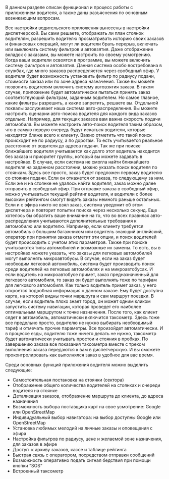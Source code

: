 В данном разделе описан функционал и процесс работы с приложением водителя, а также даны разъяснения по основным возникающим вопросам.

Все настройки водительского приложения вынесены в настройки диспетчерской. Вы сами решаете, отображать ли план стоянок водителям, разрешить водителю просматривать историю своих заказов и финансовых операций, могут ли водители брать перерыв, включать или выключать систему фильтров и автовзятия. Даже отображение вкладок с заказами, вы можете настроить по своему усмотрению. Когда ваши водители освоятся в программе, вы можете включить систему фильтров и автовзятия. Данная система особо востребована в службах, где много заказов распределяется через свободный эфир. У водителя будет возможность установить фильтр по радиусу подачи, стоимости заказа или по зоне адреса назначения. Также вы можете позволить водителям включить систему автовзятия заказа. В таком случае, приложение будет автоматически пытаться принять заказ соответствующий фильтрам, заданным водителем. Но самое главное, какие фильтры разрешить, а какие запретить, решаете вы. Отдельной похвалы заслуживает наша система авто-распределения. Вы можете настроить сценарии авто-поиска водителя для каждого вида заказов отдельно. Например, для текущих заказов вам важна скорость подачи автомобиля. Вы можете настроить авто-поиск водителя таким образом, что в самую первую очередь будут искаться водители, которые находятся ближе всего к клиенту. Важно отметить что такой поиск происходит не по радиусу, а по дорогам. То есть учитывается реальное расстояние от водителя до адреса подачи. Так же при поиске ближайшего водителя учитывается как долго этот водитель находится без заказа и приоритет группы, который вы можете задавать в настройках. В случае, если система не смогла найти ближайшего водителя на заданном расстоянии, можно указать поиск водителя по стоянкам. Здесь все просто, заказ будет предложен первому водителю со стоянки подачи. Если он откажется от заказа, то следующему за ним. Если же и на стоянке не удалось найти водителя, заказ можно далее отправить в свободный эфир. При отправке заказа в свободный эфир, можно учитываться текущий рейтинг водителя, и водители с более высоким рейтингом смогут видеть заказы немного раньше остальных. Если и с эфира никто не взял заказ, система уведомит об этом диспетчера и повторит попытки поиска через несколько секунд. Еще хотелось бы обратить ваше внимание на то, что во всех правилах авто-распределения учитываются дополнительные требования к автомобилю или водителю. Например, если клиенту требуется автомобиль с большим багажником или водитель знающий английский, оператор при принятии заказа отметит эти опции, и поиск водителей будет происходить с учетом этих параметров. Также при поиске учитываются типы автомобилей и возможные их замены. То есть, вы в настройках можете указать, что заказы для легковых автомобилей могут выполнять микроавтобусы. В случае, если на заказ будет необходим легковой автомобиль, система будет производить поиск среди водителей на легковых автомобилях и на микроавтобусах. И если водитель на микроавтобусе примет, заказ предназначенный для легкового автомобиля, то заказ он будет выполнять тоже по тарифам для легкового автомобиля. Как только водитель примет заказ, у него откроется подробная информация о данном заказе. Ему будет доступна карта, на которой видны точки маршрута и сам маршрут поездки. В случае, если водитель плохо знает город, он может одним кликом запустить систему навигации, которая проведет его наиболее оптимальным маршрутом к точке назначения. После того, как клиент сядет в автомобиль, автоматически включится таксометр. Здесь тоже все предельно просто, водителю не нужно выбирать необходимый тариф и отмечать прочие параметры. Все произойдет автоматически. И в процессе езды, водителю тоже ничего делать не нужно, таксометр будет автоматически учитывать простои и стояния в пробках. По завершению заказа все показания таксометра вместе с треком выполнения заказа передаются к вам в диспетчерскую. И вы сможете проконтролировать как выполнялся заказ в удобное для вас время.

Среди основных функций приложения водителя можно выделить следующие:

* Самостоятельная постановка на стоянки (сектора)
* Отображение общего количества водителей на стоянках и очереди водителя на стоянке
* Детализация заказов, отображение маршрута до клиента, до адреса назначения
* Возможность выбора поставщика карт на свое усмотрение: Google или OpenStreetMap
* Индивидуальный выбор навигатора: на выбор доступны Google или OpenStreetMap
* Установка любимых мелодий на личные заказы и оповещения с эфира
* Настройка фильтров по радиусу, цене и желаемой зоне назначения, для заказов в эфире
* Доступ  к архиву заказов, кассе и таблице рейтинга
* Быстрая связь с оператором, посредством отправки сообщений
* Возможность оперативно подать сигнал бедствия при помощи кнопки “SOS“
* Встроенный таксометр